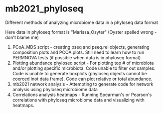 # mb2021_phyloseq
Different methods of analyzing microbiome data in a phyloseq data format

Here data in phyloseq format is "Marissa_Osyter" (Oyster spelled wrong - don't blame me)

1. PCoA_MDS script - creating pseq and pseq.rel objects, generating composition plots and PCOA plots. Still need to learn how to run PERMNOVA tests (if possible when data is in phyloseq format)
2. Plotting abundance phyloseq script - For plotting top # of microbiota and/or plotting specific microbiota. Code unable to filter out samples. Code is unable to generate boxplots (phyloseq objects cannot be coerced inot data frame). Code can plot relative or total abundance.
3. mb2021 network analysis - Attempting to generate code for network analysis using phyloseq microbiome data
4. Correlations analysis heatmaps - Running Spearman's or Pearson's correlations with phyloseq microbiome data and visualizing with heatmaps.
